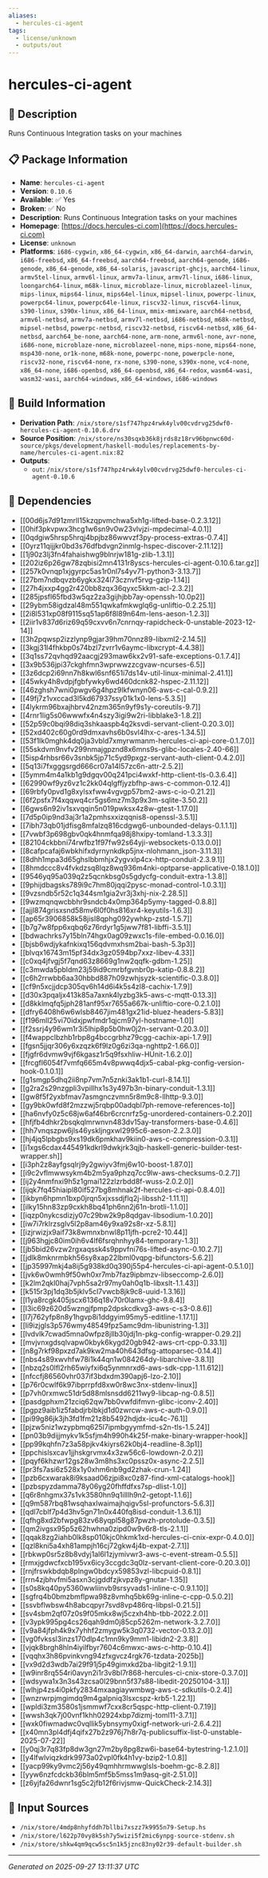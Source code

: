 ```yaml
---
aliases:
  - hercules-ci-agent
tags:
  - license/unknown
  - outputs/out
---
```


# hercules-ci-agent

## 📝 Description

Runs Continuous Integration tasks on your machines

## 📋 Package Information

- **Name**: `hercules-ci-agent`
- **Version**: `0.10.6`
- **Available**: ✅ Yes
- **Broken**: ✅ No
- **Description**: Runs Continuous Integration tasks on your machines
- **Homepage**: [https://docs.hercules-ci.com](https://docs.hercules-ci.com)
- **License**: `unknown`
- **Platforms**: `i686-cygwin`, `x86_64-cygwin`, `x86_64-darwin`, `aarch64-darwin`, `i686-freebsd`, `x86_64-freebsd`, `aarch64-freebsd`, `aarch64-genode`, `i686-genode`, `x86_64-genode`, `x86_64-solaris`, `javascript-ghcjs`, `aarch64-linux`, `armv5tel-linux`, `armv6l-linux`, `armv7a-linux`, `armv7l-linux`, `i686-linux`, `loongarch64-linux`, `m68k-linux`, `microblaze-linux`, `microblazeel-linux`, `mips-linux`, `mips64-linux`, `mips64el-linux`, `mipsel-linux`, `powerpc-linux`, `powerpc64-linux`, `powerpc64le-linux`, `riscv32-linux`, `riscv64-linux`, `s390-linux`, `s390x-linux`, `x86_64-linux`, `mmix-mmixware`, `aarch64-netbsd`, `armv6l-netbsd`, `armv7a-netbsd`, `armv7l-netbsd`, `i686-netbsd`, `m68k-netbsd`, `mipsel-netbsd`, `powerpc-netbsd`, `riscv32-netbsd`, `riscv64-netbsd`, `x86_64-netbsd`, `aarch64_be-none`, `aarch64-none`, `arm-none`, `armv6l-none`, `avr-none`, `i686-none`, `microblaze-none`, `microblazeel-none`, `mips-none`, `mips64-none`, `msp430-none`, `or1k-none`, `m68k-none`, `powerpc-none`, `powerpcle-none`, `riscv32-none`, `riscv64-none`, `rx-none`, `s390-none`, `s390x-none`, `vc4-none`, `x86_64-none`, `i686-openbsd`, `x86_64-openbsd`, `x86_64-redox`, `wasm64-wasi`, `wasm32-wasi`, `aarch64-windows`, `x86_64-windows`, `i686-windows`

## 🔧 Build Information

- **Derivation Path**: `/nix/store/s1sf747hpz4rwk4ylv00cvdrvg25dwf0-hercules-ci-agent-0.10.6.drv`
- **Source Position**: `/nix/store/ns30sqxb36k8jrds8z18rv96bpnwc60d-source/pkgs/development/haskell-modules/replacements-by-name/hercules-ci-agent.nix:82`
- **Outputs**:
  - `out`:  `/nix/store/s1sf747hpz4rwk4ylv00cvdrvg25dwf0-hercules-ci-agent-0.10.6`

## 🔗 Dependencies

- [[00d6js7d91zmrll15kzqpvmchwa5xh1g-lifted-base-0.2.3.12]]
- [[0hif3pkvpwx3hcg1w6sn9v0w23vlvjzi-mpdecimal-4.0.1]]
- [[0qdgiw5hrsp5hrqj4bpjbz86wwvzf3py-process-extras-0.7.4]]
- [[0yrz11qijjkr0bd3s76dfbdvgn2inmlg-hspec-discover-2.11.12]]
- [[1j90z3lj3fn4fahaishwg9blnrjw181g-zlib-1.3.1]]
- [[202iz6p26gw78zqbisi2mn4131r8yscs-hercules-ci-agent-0.10.6.tar.gz]]
- [[257k0vnqp1xjgyrpc5as1r0nl7s4yv71-python3-3.13.7]]
- [[27bm7ndbqvzb6ygkx324l73cznvf5rvg-gzip-1.14]]
- [[27h4jxxp4gg2r420bb8zqx36qyxc5kkm-acl-2.3.2]]
- [[285jpsfl65fbd3w5qz2za3gijhjbb7ay-openssh-10.0p2]]
- [[29ybm58igdzal48m551qwkafmkwglq6g-unliftio-0.2.25.1]]
- [[2i8l531xp08f9115sq51ap6f8l89n64m-lens-aeson-1.2.3]]
- [[2iir1v837d6riz69q59cxvv6n7cnrnqy-rapidcheck-0-unstable-2023-12-14]]
- [[3h2pqwsp2izzlynp9gjar39hm70nnz89-libxml2-2.14.5]]
- [[3kgj31l4fhkbp0s74bzl7zvrr1v6aymc-libxcrypt-4.4.38]]
- [[3q1ss72qvhqd92aacgj293maw6kx2v91-safe-exceptions-0.1.7.4]]
- [[3x9b536jpi37ckghfmn3wprwwzzcgvaw-ncurses-6.5]]
- [[3z6dcp2i69nn7h8kwl6snf651i7ds14v-util-linux-minimal-2.41.1]]
- [[45wky4h8vdpjfgbfywky6wd460dcnk82-hspec-2.11.12]]
- [[46zghsh7wni0pwgv6g4hpz9lkfwnyn06-aws-c-cal-0.9.2]]
- [[49fj7z1vxccad3l5kd67937ssy01k1x0-lens-5.3.5]]
- [[4lykrm96bxajhbrv42nzm365n9yf9s1y-coreutils-9.7]]
- [[4rnr1lig5s06wwwfx4n4szy3igi9w2ri-libblake3-1.8.2]]
- [[52p59c0bqi98diq3shkaaspb4q2ksvdi-servant-client-0.20.3.0]]
- [[52xd402c60g0rd9dmxavhs6b0svl4lhx-c-ares-1.34.5]]
- [[53f1lk0mghk4dq0ja3vbld7xmyrwmanm-hercules-ci-api-core-0.1.7.0]]
- [[55skdvm9nvfv299nmajgpznd8x6mns9s-glibc-locales-2.40-66]]
- [[5isp4rhbsr66v3snbk5jp71c5yd9pxgz-servant-auth-client-0.4.2.0]]
- [[5q13i7fxgggsrgd666cr07a14l57zc6n-attr-2.5.2]]
- [[5ymm4m4a1kb1g9dgqv00q241pci4wxkf-http-client-tls-0.3.6.4]]
- [[62990wf9yz6vz1c2kk04qlgffjyzbfhp-aws-c-common-0.12.4]]
- [[69rbfy0pvd1g8xylsxfww4vgvgp57bm2-aws-c-io-0.21.2]]
- [[6f2psfx7f4xqqwq4cr5gs6mz7m3p9x3m-sqlite-3.50.2]]
- [[6gws6n92iv1sxvqqin5n019pwksx4z8w-gtest-1.17.0]]
- [[7d5p0ip9nd3aj3r1a2pmhsxxizqqnis8-openssl-3.5.1]]
- [[7ibh73qb01jdfisg8mfalzq816cdgwg6-unbounded-delays-0.1.1.1]]
- [[7vwbf3p698gbv0qk4hnmfqa98j8hxipy-tomland-1.3.3.3]]
- [[82104ckbbni74rwfbz1f97fw92s64yji-websockets-0.13.0.0]]
- [[8cafpcafaj6wbkhifxdyrnynkdkp5jnx-nlohmann_json-3.11.3]]
- [[8dhh1mpa3d65ghslbbmhjx2ygvxlp4cx-http-conduit-2.3.9.1]]
- [[8hmdccc8v4fvkdzsq8lqz8wq936m4nki-optparse-applicative-0.18.1.0]]
- [[9546yq95a039q2z5qcnkbsg0s5gdycfg-conduit-extra-1.3.8]]
- [[9phijdbagsks789i9c7hm80jqqi2pysc-monad-control-1.0.3.1]]
- [[9vzsndb5r52c1q344sm1gia2vr3j3xhj-nix-2.28.5]]
- [[9wzmqnqwcbbhr9sndcb4x0mp364p5ymy-tagged-0.8.8]]
- [[ajjl874grisxsnd58mv6l0f0hs816xr4-keyutils-1.6.3]]
- [[ap65r3906858k58jisl8qphg092ywhkp-zstd-1.5.7]]
- [[b7g7w8fpp6xqbq6z76rdyr1g5jww7f81-libffi-3.5.1]]
- [[bdwachrks7y15bln74hgx0ag09zwxc1s-file-embed-0.0.16.0]]
- [[bjsb6wdjykafnkixq156qdvmxhsm2bai-bash-5.3p3]]
- [[blvqx16743m15pf34dx3gz0594bp7xxz-libev-4.33]]
- [[c0xq4jfvgj5f7qnd63z8669g1nw2qqfk-gdbm-1.25]]
- [[c3mwda5pbldm23j59id9cmrbfgvnbr0p-katip-0.8.8.2]]
- [[c6h2rrwbb6aa30hbbd887h09zwhjsyzk-scientific-0.3.8.0]]
- [[cf9n5xcjjdcp305qv6h14d6i4k5s4zl8-cachix-1.7.9]]
- [[d30x3pqaljx413k85a7axnk4lyzbg3k5-aws-c-mqtt-0.13.3]]
- [[d8kklmqfq5jph281anf95xr7655a667k-unliftio-core-0.2.1.0]]
- [[dfry6408h6w6wlsb8467jim481gx21id-bluez-headers-5.83]]
- [[f196mll25vi70idxjpwfmdr1qjcm97yl-hostname-1.0]]
- [[f2ssrj4y96wm1r3i5lhip8p5b0hw0j2n-servant-0.20.3.0]]
- [[f4wappclbzhb1rbp8g4bccgrbhz79cgg-cachix-api-1.7.9]]
- [[fgsn5jjqr306y6xzqzk6f9lz0g6zi3qa-nghttp2-1.66.0]]
- [[fjgfr6dvmw9vjf6kgasz1r5q9fsxhliw-HUnit-1.6.2.0]]
- [[frcgfl6054f7vmfq665m4v8pwwq4djx5-cabal-pkg-config-version-hook-0.1.0.1]]
- [[g1smgp5dhq2ii8np7vm7n5znki3ak1b1-curl-8.14.1]]
- [[g2ra2s29nzgpli3vpillhx1s3y497b3n-binary-conduit-1.3.1]]
- [[gw8f5f2yxbfmav7asmgnczvmn5r8m9c8-llhttp-9.3.0]]
- [[gy9bk0wfd8f2mzzwj5rqbp00adqbl7ph-remove-references-to]]
- [[ha6nvfy0z5c68jw6af46br6crcnrfz5g-unordered-containers-0.2.20]]
- [[hfjfb4dhkr2bsqkqlmrwnvn483dv15ay-transformers-base-0.4.6]]
- [[hh7vnqszpw6jls46yskljngxwl2995c6-aeson-2.2.3.0]]
- [[hj4jq5lpbgbs9xs19dk6pmkhav9kiin0-aws-c-compression-0.3.1]]
- [[i1xgs6cdax445491kdkrl9dwkjrk3qjb-haskell-generic-builder-test-wrapper.sh]]
- [[i3ph2z8ayfgsqlrj9y2gwiyv3fmj6w10-boost-1.87.0]]
- [[i9c2vflmwwsykm4b2m5ya9phzq7cc9lw-aws-checksums-0.2.7]]
- [[ij2y4nmfnxi9h5z1gmai122zlzrbdd8f-wuss-2.0.2.0]]
- [[ijqk7fq45hiaipl80if527bg8mhnak2f-hercules-ci-api-0.8.4.0]]
- [[ikbyn6hpmn1bxp0jrqn5xjxssdjflq2j-libssh2-1.11.1]]
- [[ilky15hn83zp9cxkh8bq41ph6nn2j61n-brotli-1.1.0]]
- [[iqzp0nykcsdizjy07c29bw2k9p8qdgav-libsodium-1.0.20]]
- [[iw7i7rklrzsglv5l2p8am46y9xa92s8r-xz-5.8.1]]
- [[izjrwizjx9aif73k8wmnxbnwl8p11jfh-pcre2-10.44]]
- [[j963hgjc80im0ih6v4lf6fsrqhnhyy84-temporary-1.3]]
- [[jb5bid26vzw2rgxaqssk4s9ppvfni76s-lifted-async-0.10.2.7]]
- [[jdlk8mknrmbkh56sy8xap22lbml0vqpg-bifunctors-5.6.2]]
- [[jp35997mkj4a8ij5g938kd0q390j55p4-hercules-ci-api-agent-0.5.1.0]]
- [[jvk6w0wmh9f50wh0xr7mb7faz9ipbmzv-libseccomp-2.6.0]]
- [[k2lm2qkl0haj7vph5sa2r97my0ah0q1b-libxslt-1.1.43]]
- [[k515r3pj1dq3b5jklv5cl7vwcb8jk9c8-uuid-1.3.16]]
- [[l1ya8rcgk405jscx6136q18v70r0lamx-ghc-9.8.4]]
- [[l3ic69z620d5wzngjfpmp2dpskcdkvg3-aws-c-s3-0.8.6]]
- [[l7j762yfp8n8y1hgvp8i1ddgyim95my5-editline-1.17.1]]
- [[li9izjgls3p576wmy48549fpz5amc9dm-libunistring-1.3]]
- [[lvdvlk7cwad5mna0wfpz8jllb30jdj1n-pkg-config-wrapper-0.29.2]]
- [[mvjvnxgdsqlvapw0kbyk6kygd20gb942-aws-crt-cpp-0.33.1]]
- [[n8g7rkf98pxzd7ak9kw2ma40h643dfsg-attoparsec-0.14.4]]
- [[nbs4s89xwvhfw78i1k44qn1w084264dy-libarchive-3.8.1]]
- [[nbzq2s0lfl2rh65wiyfxi6q5ynmnrxd6-aws-sdk-cpp-1.11.612]]
- [[nfccfj86560vhr037if3bdxdm390apj6-lzo-2.10]]
- [[p76r0cwlf6k97ibprrpfd8xw0r8wc3nx-stdenv-linux]]
- [[p7vh0rxmwc51dr5d88mlsnsdd6211wy9-libcap-ng-0.8.5]]
- [[pasdgphxm21zciq62qw7bb0vwfdifmvn-glibc-iconv-2.40]]
- [[pgpz9aib1iz5fabdjrblbkjd1d0zwrcw-aws-c-auth-0.9.0]]
- [[pi99g86jk3jh3fd1fm21z8b5492hdjdx-icu4c-76.1]]
- [[pjzw5niz1wzypbmq625l7ipmbgyymfmd-s2n-tls-1.5.24]]
- [[pn03b9dijjmykv1k5sfjm4h990h4k25f-make-binary-wrapper-hook]]
- [[pp99kqhfn7z3a58pjkv4kiyrs62k0bj4-readline-8.3p1]]
- [[ppchislsxcav1jjhskgrvmx4x3zw56c6-lowdown-2.0.2]]
- [[pqyf6khzwr12gs28w3m8hs3xc0pssz0x-async-2.2.5]]
- [[pr3fs7asi6z528x1y0xhm6nb9gd2zhak-crun-1.24]]
- [[pzb6cxwarak8i9ksaad06zjpi8xc0z87-find-xml-catalogs-hook]]
- [[pzbspyzdamma78y06yg20fhffdfxs7sp-dlist-1.0]]
- [[q6r8nhgmx37s1vk3580hn9q1illlh9n2-getopt-1.1.6]]
- [[q9m587rbq81wsqhaxlwaimajhqigv5sl-profunctors-5.6.3]]
- [[qdl7cblf7p4d3hv5gn71n0x440fq8isd-conduit-1.3.6.1]]
- [[qfhg8xd2bfwpg83zv68yqpl58g87pwzh-protolude-0.3.5]]
- [[qm2ivgsx95p5z62hwhna0zipd0w9v6r8-tls-2.1.1]]
- [[qqak8zg2iahb0lk8sp010kjc0hkmk1xd-hercules-ci-cnix-expr-0.4.0.0]]
- [[qzl8kni5a4xh81ampjh16cj72gkw4j4b-expat-2.7.1]]
- [[rbkwp0sr5z8b8vdyj1al6l1zjymivwr3-aws-c-event-stream-0.5.5]]
- [[rmxjgdwcfxcb195vx6icy3ccgdc3q0lz-servant-client-core-0.20.3.0]]
- [[rnjfrswkbdqb8plngw0bdcyx59853vzl-libcpuid-0.8.1]]
- [[rrn4zjbhvfmi5asxn3cjgddfzjkvpz8y-gnutar-1.35]]
- [[s0s8kq40py5360wwliinvb9srsyvads1-inline-c-0.9.1.10]]
- [[sgfrq4b0bmzbmflpwa98z8vmhq5bk69g-inline-c-cpp-0.5.0.2]]
- [[ssvbflwbsw4h8abcqpyr7svd8vp486rq-libpsl-0.21.5]]
- [[sv4sbm2qf07z0s9f05mkx8wj5czxh4hb-tbb-2022.2.0]]
- [[v3ypk995pg4cs26qah9dm0j85cp5262m-network-3.2.7.0]]
- [[v9a84jfph4k9x7yhhf2zmygw5k3q0732-vector-0.13.2.0]]
- [[vg0fvkssl3inzs170dlp4c1mn9ky9mm1-libidn2-2.3.8]]
- [[vjqk8brgh8hln4iyilfbyr7604c6mwxc-aws-c-http-0.10.4]]
- [[vqqhx3h86pvinkvng94zfxgvcz4rgk76-tzdata-2025b]]
- [[vx9d2d3wdb7ai29f91j5p49gimxkd2ba-libgit2-1.9.1]]
- [[w9inr8rq554ri0avyn2i1r3v8bl7r868-hercules-ci-cnix-store-0.3.7.0]]
- [[wdsywa1x3n3s43zcsa0l29bnn5f37s88-libedit-20250104-3.1]]
- [[wlhjp4zs4i0pkfy2834mxaagiaywmbwg-aws-c-sdkutils-0.2.4]]
- [[wnzrwrpjmgimdq9m4galpniq3lsxcspz-krb5-1.22.1]]
- [[wpldi3zm3580s1jsmmwf7cxx8cr5qspc-http-client-0.7.19]]
- [[wwsh3qk7j00vnf1khh02924xbp7dizmj-toml11-3.7.1]]
- [[wxk0fiwmadwc0vqllik5ybnsymy0xigf-network-uri-2.6.4.2]]
- [[x40mn3pl4dfj4qifx27b2z976j7h8r7q-publicsuffix-list-0-unstable-2025-07-22]]
- [[y0qj3r7q83fp8dw3gn27m2by8pg8zw6i-base64-bytestring-1.2.1.0]]
- [[y4lfwlviqzkdrk9973a02vpl0fk4h1vy-bzip2-1.0.8]]
- [[yacp99ky9vmc2j56y49qmhhrmwwglsls-boehm-gc-8.2.8]]
- [[yyw6nzfcdckb36blm5mf5b5mss1m9asq-git-2.51.0]]
- [[z6yjfa26dwnr1sg5c2jfb12f6rivjsmw-QuickCheck-2.14.3]]

## 📁 Input Sources

- `/nix/store/4mdp8nhyfddh7bllbi7xszz7k9955n79-Setup.hs`
- `/nix/store/l622p70vy8k5sh7y5wizi5f2mic6ynpg-source-stdenv.sh`
- `/nix/store/shkw4qm9qcw5sc5n1k5jznc83ny02r39-default-builder.sh`

---
*Generated on 2025-09-27 13:11:37 UTC*
